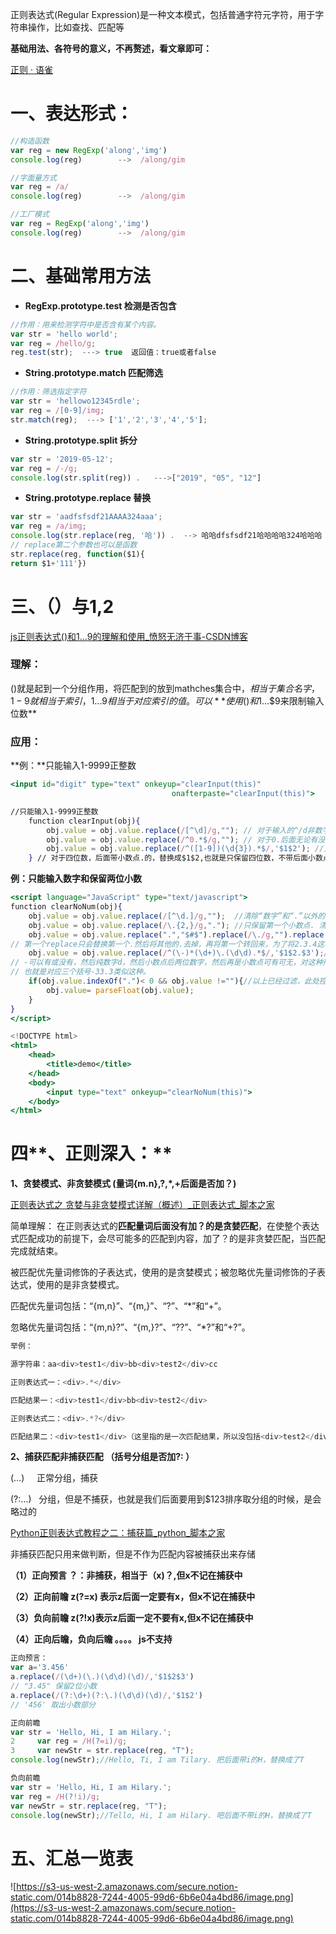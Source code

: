 正则表达式(Regular Expression)是一种文本模式，包括普通字符元字符，用于字符串操作，比如查找、匹配等

**基础用法、各符号的意义，不再赘述，看文章即可：**

[正则 · 语雀](https://www.yuque.com/along-n3gko/ezt5z9/rpq40u)

# 一、**表达形式：**

```jsx
//构造函数
var reg = new RegExp('along','img')
console.log(reg)		-->  /along/gim

//字面量方式
var reg = /a/ 
console.log(reg)		-->  /along/gim

//工厂模式
var reg = RegExp('along','img')
console.log(reg)		-->  /along/gim
```

# 二、基础常用方法

- **RegExp.prototype.test 检测是否包含**

```jsx
//作用：用来检测字符中是否含有某个内容。
var str = 'hello world';
var reg = /hello/g;
reg.test(str);  ---> true  返回值：true或者false
```

- **String.prototype.match 匹配筛选**

```jsx
//作用：筛选指定字符
var str = 'hellowo12345rdle';
var reg = /[0-9]/img;
str.match(reg);  ---> ['1','2','3','4','5'];
```

- **String.prototype.split 拆分**

```jsx
var str = '2019-05-12';
var reg = /-/g;
console.log(str.split(reg)) .   --->["2019", "05", "12"]
```

- **String.prototype.replace 替换**

```jsx
var str = 'aadfsfsdf21AAAA324aaa';
var reg = /a/img;
console.log(str.replace(reg, '哈')) .  --> 哈哈dfsfsdf21哈哈哈哈324哈哈哈
// replace第二个参数也可以是函数
str.replace(reg, function($1){
return $1+'111'})
```

# 三、（）与$1,$2

[js正则表达式()和$1...$9的理解和使用_愤怒无济于事-CSDN博客](https://blog.csdn.net/pc_gad/article/details/48194605)

### **理解：**

()就是起到一个分组作用，将匹配到的放到mathches集合中，$相当于集合名字，1-9就相当于索引，$1...$9相当于对应索引的值。可以**使用()和$1...$9来限制输入位数**

### 应用：

**例：**只能输入1-9999正整数

```jsx
<input id="digit" type="text" οnkeyup="clearInput(this)" 
									onafterpaste="clearInput(this)">

//只能输入1-9999正整数 
	function clearInput(obj){
		obj.value = obj.value.replace(/[^\d]/g,""); // 对于输入的^/d非数字，替换成''
		obj.value = obj.value.replace(/^0.*$/g,""); // 对于0.后面无论有没有值，替换成''
		obj.value = obj.value.replace(/^([1-9])(\d{3}).*$/,'$1$2'); //只能输入正整数
	} // 对于四位数，后面带小数点.的，替换成$1$2,也就是只保留四位数，不带后面小数点的部分
```

**例：只能输入数字和保留两位小数**

```jsx
<script language="JavaScript" type="text/javascript"> 
function clearNoNum(obj){ 
    obj.value = obj.value.replace(/[^\d.]/g,"");  //清除“数字”和“.”以外的字符  
    obj.value = obj.value.replace(/\.{2,}/g,"."); //只保留第一个小数点. 清除多余的. 如2..3..4这种只留下2.3.4
    obj.value = obj.value.replace(".","$#$").replace(/\./g,"").replace("$#$","."); 
// 第一个replace只会替换第一个.然后将其他的.去掉，再将第一个转回来，为了将2.3.4这种，2.34454
    obj.value = obj.value.replace(/^(\-)*(\d+)\.(\d\d).*$/,'$1$2.$3');//只能输入两个小数，可以为负数
// -可以有或没有，然后纯数字d，然后小数点后两位数字，然后再是小数点可有可无，对这种形式，只取前面$123,
// 也就是对应三个括号-33.3类似这种。
    if(obj.value.indexOf(".")< 0 && obj.value !=""){//以上已经过滤，此处控制的是如果没有小数点，首位不能为类似于 01、02的金额 
        obj.value= parseFloat(obj.value); 
    } 
} 
</script>

<!DOCTYPE html>
<html>
    <head>
        <title>demo</title>
    </head>
    <body>
        <input type="text" onkeyup="clearNoNum(this)">
    </body>
</html>
```

# 四**、正则深入：**

**1、贪婪模式、非贪婪模式  (量词{m.n},?,*,+后面是否加？)**

[正则表达式之 贪婪与非贪婪模式详解（概述）_正则表达式_脚本之家](https://www.jb51.net/article/31491.htm)

简单理解： 在正则表达式的**匹配量词后面没有加？的是贪婪匹配**，在使整个表达式匹配成功的前提下，会尽可能多的匹配到内容，加了？的是非贪婪匹配，当匹配完成就结束。

被匹配优先量词修饰的子表达式，使用的是贪婪模式；被忽略优先量词修饰的子表达式，使用的是非贪婪模式。

匹配优先量词包括：“{m,n}”、“{m,}”、“?”、“*”和“+”。

忽略优先量词包括：“{m,n}?”、“{m,}?”、“??”、“*?”和“+?”。

```jsx
举例：

源字符串：aa<div>test1</div>bb<div>test2</div>cc

正则表达式一：<div>.*</div>

匹配结果一：<div>test1</div>bb<div>test2</div>

正则表达式二：<div>.*?</div>

匹配结果二：<div>test1</div>（这里指的是一次匹配结果，所以没包括<div>test2</div>）
```

**2、捕获匹配非捕获匹配 （括号分组是否加?: ）**

(…)     正常分组，捕获

(?:…)   分组，但是不捕获，也就是我们后面要用到$123排序取分组的时候，是会略过的

[Python正则表达式教程之二：捕获篇_python_脚本之家](https://www.jb51.net/article/107215.htm)

非捕获匹配只用来做判断，但是不作为匹配内容被捕获出来存储

**（1）正向预言 ？：非捕获，相当于（x)？,但x不记在捕获中**

**（2）正向前瞻 z(?=x) 表示z后面一定要有x，但x不记在捕获中**

**（3）负向前瞻 z(?!x)表示z后面一定不要有x,但x不记在捕获中**

**（4）正向后瞻，负向后瞻 。。。。 js不支持**

```jsx
正向预言：
var a='3.456'
a.replace(/(\d+)(\.)(\d\d)(\d)/,'$1$2$3')
// "3.45" 保留2位小数
a.replace(/(?:\d+)(?:\.)(\d\d)(\d)/,'$1$2')
// '456' 取出小数部分

正向前瞻
var str = 'Hello, Hi, I am Hilary.';
2     var reg = /H(?=i)/g;
3     var newStr = str.replace(reg, "T");
console.log(newStr);//Hello, Ti, I am Tilary. 把后面带i的H，替换成了T

负向前瞻
var str = 'Hello, Hi, I am Hilary.';
var reg = /H(?!i)/g;
var newStr = str.replace(reg, "T");
console.log(newStr);//Tello, Hi, I am Hilary. 吧后面不带i的H，替换成了T
```

# 五、汇总一览表

![https://s3-us-west-2.amazonaws.com/secure.notion-static.com/014b8828-7244-4005-99d6-6b6e04a4bd86/image.png](https://s3-us-west-2.amazonaws.com/secure.notion-static.com/014b8828-7244-4005-99d6-6b6e04a4bd86/image.png)